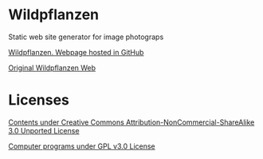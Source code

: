 ﻿Wildpflanzen
============

Static web site generator for image photograps


[Wildpflanzen. Webpage hosted in GitHub](https://wildpflanzen.github.io/wildpflanzen-web/index.html)


[Original Wildpflanzen Web](http://www.wildpflanzen.com.de/)


Licenses
========

[Contents under Creative Commons Attribution-NonCommercial-ShareAlike
3.0 Unported License](https://creativecommons.org/licenses/by-nc-sa/3.0/)


[Computer programs under GPL v3.0 License](https://www.gnu.org/licenses/gpl-3.0.en.html)
